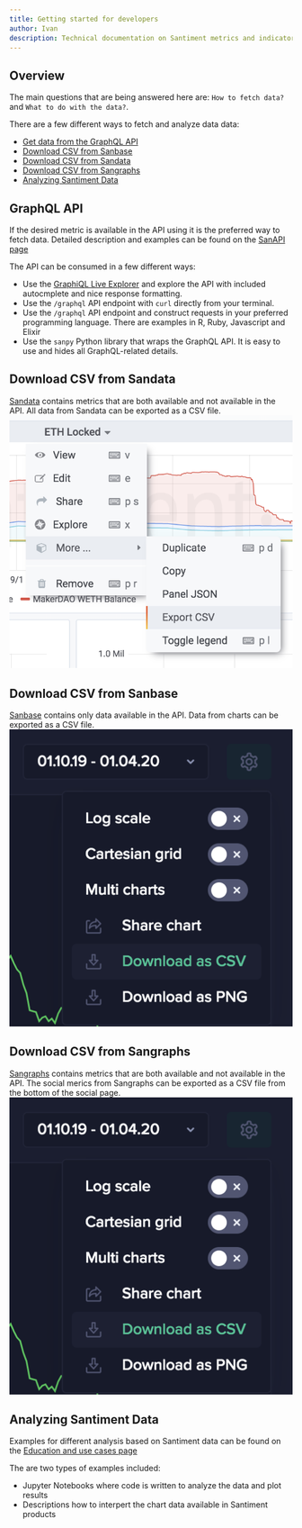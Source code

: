 ```yaml
---
title: Getting started for developers
author: Ivan
description: Technical documentation on Santiment metrics and indicators. Understand the calculations, logic and algorithms behind our metrics - many of them custom-built by the Santiment Team.
---
```


## Overview

The main questions that are being answered here are: `How to fetch data?` and `What to do with the data?`.

There are a few different ways to fetch and analyze data data:

- [Get data from the GraphQL API](#graphql-api)
- [Download CSV from Sanbase](#download-csv-from-sanbase)
- [Download CSV from Sandata](#download-csv-from-sandata)
- [Download CSV from Sangraphs](#download-csv-from-sangraphs)
- [Analyzing Santiment Data](#analyzing-santiment-data)

## GraphQL API

If the desired metric is available in the API using it is the preferred way to fetch data.
Detailed description and examples can be found on the [SanAPI page](/sanapi)

The API can be consumed in a few different ways:

- Use the [GraphiQL Live Explorer](https://api.santiment.net/graphiql) and explore the API with included autocmplete and nice response formatting.
- Use the `/graphql` API endpoint with `curl` directly from your terminal.
- Use the `/graphql` API endpoint and construct requests in your preferred programming language. There are examples in R, Ruby, Javascript and Elixir
- Use the `sanpy` Python library that wraps the GraphQL API. It is easy to use and hides all GraphQL-related details.

## Download CSV from Sandata

[Sandata](/sandata) contains metrics that are both available and not available in the API. All data from Sandata can be exported as a CSV file.
![sandata-csv-export](sandata-csv-export.png)

## Download CSV from Sanbase

[Sanbase](/sanbase) contains only data available in the API. Data from charts can be exported as a CSV file.
![sanbase-csv-export](sanbase-csv-export.png)

## Download CSV from Sangraphs

[Sangraphs](https://graphs.santiment.net) contains metrics that are both available and not available in the API. The social merics from Sangraphs can be exported as a CSV file from the bottom of the social page.
![sangraphs-csv-export](sanbase-csv-export.png)

## Analyzing Santiment Data

Examples for different analysis based on Santiment data can be found on the [Education and use cases page](/education-and-use-cases)

The are two types of examples included:

- Jupyter Notebooks where code is written to analyze the data and plot results
- Descriptions how to interpert the chart data available in Santiment products

